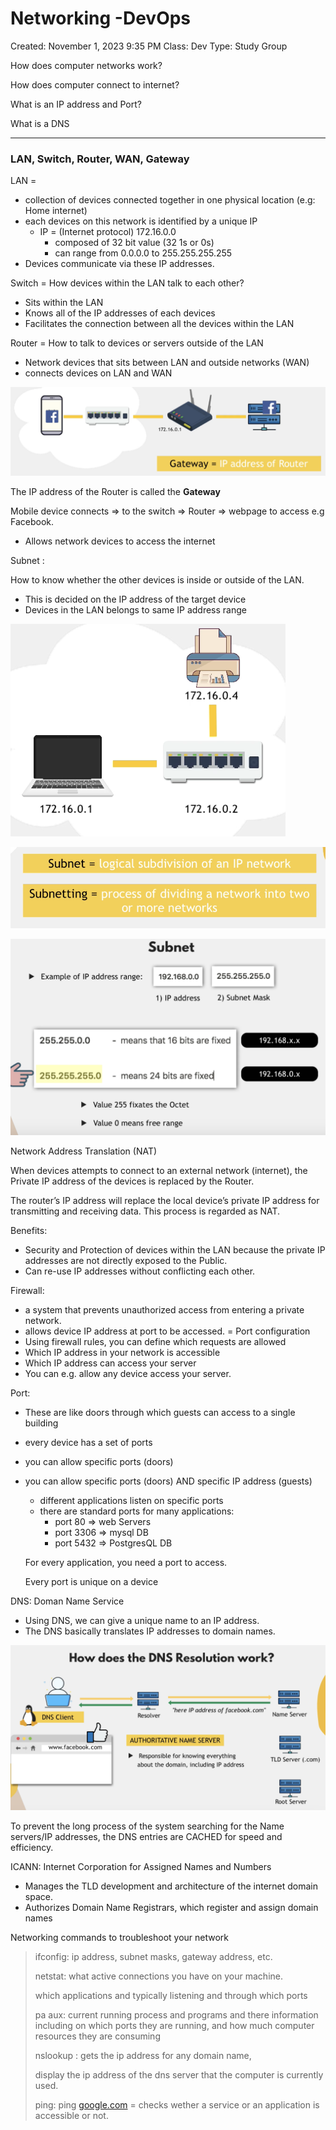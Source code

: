 # Networking -DevOps

Created: November 1, 2023 9:35 PM
Class: Dev
Type: Study Group

How does computer networks work?

How does computer connect to internet?

What is an IP address and Port?

What is a DNS

---

### LAN, Switch, Router, WAN, Gateway

LAN = 

- collection of devices connected together in one physical location (e.g: Home internet)
- each devices on this network is identified by a unique IP
    - IP = (Internet protocol) 172.16.0.0
        - composed of 32 bit value (32 1s or 0s)
        - can range from 0.0.0.0 to 255.255.255.255
- Devices communicate via these IP addresses.

Switch = How devices within the LAN talk to each other? 

- Sits within the LAN
- Knows all of the IP addresses of each devices
- Facilitates the connection between all the devices within the LAN

Router = How to talk to devices or servers outside of the LAN

- Network devices that sits between LAN and outside networks (WAN)
- connects devices on LAN and WAN

![Untitled](Networking%20-DevOps%20b1895c4d31d44b4d9c8c8ccf54ae39c5/Untitled.png)

The IP address of the Router is called the **Gateway**

Mobile device connects ⇒ to the switch ⇒ Router ⇒ webpage to access e.g Facebook. 

- Allows network devices to access the internet

Subnet : 

How to know whether the other devices is inside or outside of the LAN. 

- This is decided on the IP address of the target device
- Devices in the LAN belongs to same IP address range

![Untitled](Networking%20-DevOps%20b1895c4d31d44b4d9c8c8ccf54ae39c5/Untitled%201.png)

![Untitled](Networking%20-DevOps%20b1895c4d31d44b4d9c8c8ccf54ae39c5/Untitled%202.png)

![Untitled](Networking%20-DevOps%20b1895c4d31d44b4d9c8c8ccf54ae39c5/Untitled%203.png)

Network Address Translation (NAT) 

When devices attempts to connect to an external network (internet), the Private IP address of the devices is replaced by the Router.

The router’s IP address will replace the local device’s private IP address for transmitting and receiving data. This process is regarded as NAT. 

Benefits:

- Security and Protection of devices within the LAN because the private IP addresses are not directly exposed to the Public.
- Can re-use IP addresses without conflicting each other.

Firewall: 

- a system that prevents unauthorized access from entering a private network.
- allows device IP address at port to be accessed. = Port configuration
- Using firewall rules, you can define which requests are allowed
- Which IP address in your network is accessible
- Which IP address can access your server
- You can e.g. allow any device access your server.

Port: 

- These are like doors through which guests can access to a single building
- every device has a set of ports
- you can allow specific ports (doors)
- you can allow specific ports (doors) AND specific IP address (guests)
    - different applications listen on specific ports
    - there are standard ports for many applications:
        - port 80 ⇒ web Servers
        - port 3306 ⇒ mysql DB
        - port 5432 ⇒ PostgresQL DB
    
    For every application, you need a port to access. 
    
    Every port is unique on a device
    

DNS: Doman Name Service

- Using DNS, we can give a unique name to an IP address.
- The DNS basically translates IP addresses to domain names.

![Untitled](Networking%20-DevOps%20b1895c4d31d44b4d9c8c8ccf54ae39c5/Untitled%204.png)

To prevent the long process of the system searching for the Name servers/IP addresses, the DNS entries are CACHED for speed and efficiency. 

ICANN: Internet Corporation for Assigned Names and Numbers

- Manages the TLD development and architecture of the internet domain space.
- Authorizes Domain Name Registrars, which register and assign domain names

Networking commands to troubleshoot  your network

> ifconfig: ip address, subnet masks, gateway address, etc.
> 
> 
> netstat: what active connections you have on your machine.
> 
> which applications and typically listening and through which ports 
> 
> pa aux: current running process and programs and there information including on which ports they are running, and how much computer resources they are consuming
> 
> nslookup : gets the ip address for any domain name, 
> 
> display the ip address of the dns server that the computer is currently used. 
> 
> ping: ping [google.com](http://google.com) = checks wether a service or an application is accessible or not.
>